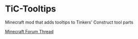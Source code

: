 TiC-Tooltips
============

Minecraft mod that adds tooltips to Tinkers' Construct tool parts

[Minecraft Forum Thread](http://www.minecraftforum.net/topic/2509840-164forge-tic-tooltips-v101-in-game-tinkers-construct-tool-part-stats/)
